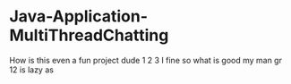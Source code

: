 # Java-Application-MultiThreadChatting

How is this even a fun project dude
1
2
3
I
fine
so
what is good my man
gr 12 is lazy
as
